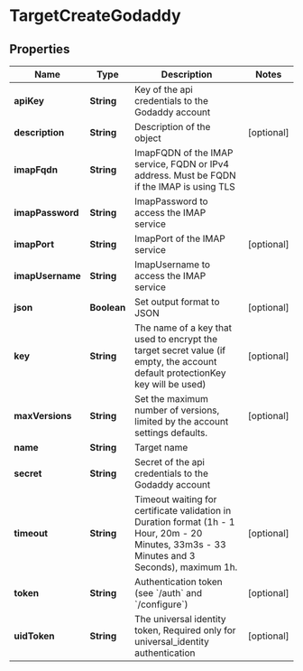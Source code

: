 

# TargetCreateGodaddy


## Properties

| Name | Type | Description | Notes |
|------------ | ------------- | ------------- | -------------|
|**apiKey** | **String** | Key of the api credentials to the Godaddy account |  |
|**description** | **String** | Description of the object |  [optional] |
|**imapFqdn** | **String** | ImapFQDN of the IMAP service, FQDN or IPv4 address. Must be FQDN if the IMAP is using TLS |  |
|**imapPassword** | **String** | ImapPassword to access the IMAP service |  |
|**imapPort** | **String** | ImapPort of the IMAP service |  [optional] |
|**imapUsername** | **String** | ImapUsername to access the IMAP service |  |
|**json** | **Boolean** | Set output format to JSON |  [optional] |
|**key** | **String** | The name of a key that used to encrypt the target secret value (if empty, the account default protectionKey key will be used) |  [optional] |
|**maxVersions** | **String** | Set the maximum number of versions, limited by the account settings defaults. |  [optional] |
|**name** | **String** | Target name |  |
|**secret** | **String** | Secret of the api credentials to the Godaddy account |  |
|**timeout** | **String** | Timeout waiting for certificate validation in Duration format (1h - 1 Hour, 20m - 20 Minutes, 33m3s - 33 Minutes and 3 Seconds), maximum 1h. |  [optional] |
|**token** | **String** | Authentication token (see &#x60;/auth&#x60; and &#x60;/configure&#x60;) |  [optional] |
|**uidToken** | **String** | The universal identity token, Required only for universal_identity authentication |  [optional] |



